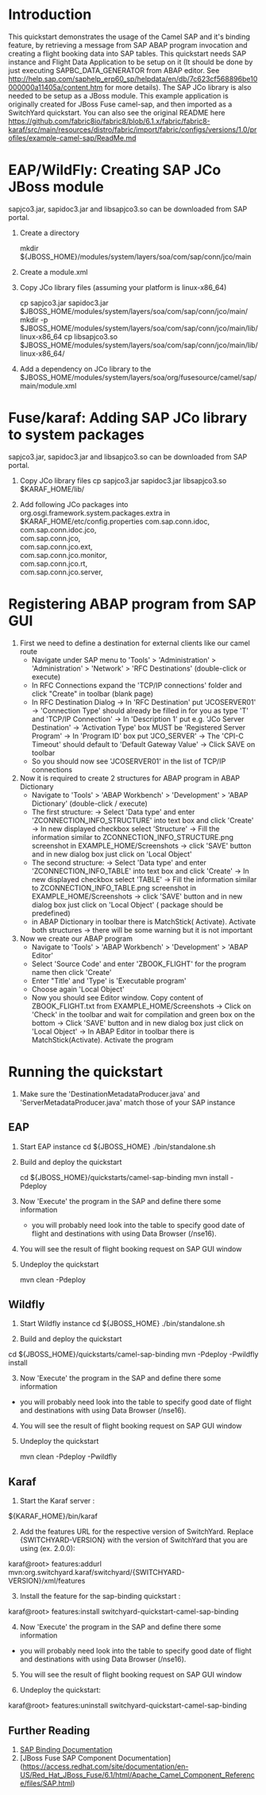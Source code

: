 Introduction
============
This quickstart demonstrates the usage of the Camel SAP and it's binding feature, by retrieving a message from SAP ABAP program invocation and creating a flight booking data into SAP tables. This quickstart needs SAP instance and Flight Data Application to be setup on it (It should be done by just executing SAPBC_DATA_GENERATOR from ABAP editor. See http://help.sap.com/saphelp_erp60_sp/helpdata/en/db/7c623cf568896be10000000a11405a/content.htm for more details). The SAP JCo library is also needed to be setup as a JBoss module.
This example application is originally created for JBoss Fuse camel-sap, and then imported as a SwitchYard quickstart. You can also see the original README here
    https://github.com/fabric8io/fabric8/blob/6.1.x/fabric/fabric8-karaf/src/main/resources/distro/fabric/import/fabric/configs/versions/1.0/profiles/example-camel-sap/ReadMe.md

EAP/WildFly: Creating SAP JCo JBoss module
==========================================
sapjco3.jar, sapidoc3.jar and libsapjco3.so can be downloaded from SAP portal.

1. Create a directory

    mkdir ${JBOSS_HOME}/modules/system/layers/soa/com/sap/conn/jco/main

1. Create a module.xml

    <?xml version="1.0" encoding="UTF-8"?>
    <module xmlns="urn:jboss:module:1.1" name="com.sap.conn.jco">
        <resources>
            <resource-root path="sapidoc3.jar"/>
            <resource-root path="sapjco3.jar"/>
            <resource-root path="lib/linux-x86_64"/>
        </resources>
    </module>

1. Copy JCo library files (assuming your platform is linux-x86_64)

    cp sapjco3.jar sapidoc3.jar $JBOSS_HOME/modules/system/layers/soa/com/sap/conn/jco/main/
    mkdir -p $JBOSS_HOME/modules/system/layers/soa/com/sap/conn/jco/main/lib/linux-x86_64
    cp libsapjco3.so $JBOSS_HOME/modules/system/layers/soa/com/sap/conn/jco/main/lib/linux-x86_64/

1. Add a dependency on JCo library to the $JBOSS_HOME/modules/system/layers/soa/org/fusesource/camel/sap/main/module.xml

    <module name="com.sap.conn.jco"/>

Fuse/karaf: Adding SAP JCo library to system packages
=====================================================
sapjco3.jar, sapidoc3.jar and libsapjco3.so can be downloaded from SAP portal.

1. Copy JCo library files
    cp sapjco3.jar sapidoc3.jar libsapjco3.so $KARAF_HOME/lib/

1. Add following JCo packages into org.osgi.framework.system.packages.extra in $KARAF_HOME/etc/config.properties
     com.sap.conn.idoc, \
     com.sap.conn.idoc.jco, \
     com.sap.conn.jco, \
     com.sap.conn.jco.ext, \
     com.sap.conn.jco.monitor, \
     com.sap.conn.jco.rt, \
     com.sap.conn.jco.server,

Registering ABAP program from SAP GUI
=====================================

1. First we need to define a destination for external clients like our camel route
    - Navigate under SAP menu to 'Tools' > 'Administration' > 'Administration' > 'Network' > 'RFC Destinations' (double-click or execute)
    - In RFC Connections expand the 'TCP/IP connections' folder and click "Create" in toolbar (blank page)
    - In RFC Destination Dialog
        -> In 'RFC Destination' put 'JCOSERVER01'
        -> 'Connection Type' should already be filled in for you as type 'T' and 'TCP/IP Connection'
        -> In 'Description 1' put e.g. 'JCo Server Destination'
        -> 'Activation Type' box MUST be 'Registered Server Program'
        -> In 'Program ID' box put 'JCO_SERVER'
        -> The 'CPI-C Timeout' should default to 'Default Gateway Value'
        -> Click SAVE on toolbar
    - So you should now see 'JCOSERVER01' in the list of TCP/IP connections
1. Now it is required to create 2 structures for ABAP program in ABAP Dictionary
    - Navigate to 'Tools' > 'ABAP Workbench' > 'Development' > 'ABAP Dictionary' (double-click / execute)
    - The first structure:
        -> Select 'Data type' and enter 'ZCONNECTION_INFO_STRUCTURE' into text box and click 'Create'
        -> In new displayed checkbox  select 'Structure'
        -> Fill the information similar to ZCONNECTION_INFO_STRUCTURE.png screenshot in EXAMPLE_HOME/Screenshots
        -> click 'SAVE' button and in new dialog box just click on 'Local Object'
    - The second structure:
        -> Select 'Data type' and enter 'ZCONNECTION_INFO_TABLE' into text box and click 'Create'
        -> In new displayed checkbox  select 'TABLE'
        -> Fill the information similar to ZCONNECTION_INFO_TABLE.png screenshot in EXAMPLE_HOME/Screenshots
        -> click 'SAVE' button and in new dialog box just click on 'Local Object' ( package should be predefined)
    - in ABAP Dictionary in toolbar there is MatchStick( Activate). Activate both structures
        -> there will be some warning but it is not important
1. Now we create our ABAP program
    - Navigate to 'Tools' > 'ABAP Workbench' > 'Development' > 'ABAP Editor'
    - Select 'Source Code' and enter 'ZBOOK_FLIGHT' for the program name then click 'Create'
    - Enter "Title' and 'Type' is 'Executable program'
    - Choose again 'Local Object'
    - Now you should see Editor window. Copy content of ZBOOK_FLIGHT.txt from EXAMPLE_HOME/Screenshots
        -> Click on 'Check' in the toolbar and wait for compilation and green box on the bottom
        -> Click 'SAVE' button and in new dialog box just click on 'Local Object'
        -> In ABAP Editor in toolbar there is MatchStick(Activate). Activate the program

Running the quickstart
======================
1. Make sure the 'DestinationMetadataProducer.java' and 'ServerMetadataProducer.java' match those of your SAP instance


EAP
----------
1. Start EAP instance
    cd ${JBOSS_HOME}
    ./bin/standalone.sh

2. Build and deploy the quickstart

    cd ${JBOSS_HOME}/quickstarts/camel-sap-binding
    mvn install -Pdeploy

3. Now 'Execute' the program in the SAP and define there some information
    - you will probably need look into the table to specify good date of flight and destinations with using Data Browser (/nse16).

4. You will see the result of flight booking request on SAP GUI window

5. Undeploy the quickstart

    mvn clean -Pdeploy


Wildfly
----------
1. Start Wildfly instance
    cd ${JBOSS_HOME}
    ./bin/standalone.sh

2. Build and deploy the quickstart

cd ${JBOSS_HOME}/quickstarts/camel-sap-binding
    mvn -Pdeploy -Pwildfly install

3. Now 'Execute' the program in the SAP and define there some information
- you will probably need look into the table to specify good date of flight and destinations with using Data Browser (/nse16).

4. You will see the result of flight booking request on SAP GUI window

5. Undeploy the quickstart

    mvn clean -Pdeploy -Pwildfly


Karaf
----------
1. Start the Karaf server :

${KARAF_HOME}/bin/karaf

2. Add the features URL for the respective version of SwitchYard.   Replace {SWITCHYARD-VERSION}
with the version of SwitchYard that you are using (ex. 2.0.0): 

karaf@root> features:addurl mvn:org.switchyard.karaf/switchyard/{SWITCHYARD-VERSION}/xml/features

3. Install the feature for the sap-binding quickstart :

karaf@root> features:install switchyard-quickstart-camel-sap-binding

4. Now 'Execute' the program in the SAP and define there some information
- you will probably need look into the table to specify good date of flight and destinations with using Data Browser (/nse16).

5. You will see the result of flight booking request on SAP GUI window

6. Undeploy the quickstart:

karaf@root> features:uninstall switchyard-quickstart-camel-sap-binding



## Further Reading

1. [SAP Binding Documentation](https://docs.jboss.org/author/display/SWITCHYARD/SAP)
1. [JBoss Fuse SAP Component Documentation] (https://access.redhat.com/site/documentation/en-US/Red_Hat_JBoss_Fuse/6.1/html/Apache_Camel_Component_Reference/files/SAP.html)


